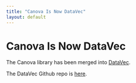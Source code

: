 ```yaml
---
title: "Canova Is Now DataVec"
layout: default
---
```


# Canova Is Now DataVec

The Canova library has been merged into [DataVec](./datavec).

The DataVec Github repo is [here](https://github.com/deeplearning4j/datavec).
